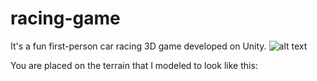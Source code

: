 # racing-game
It's a fun first-person car racing 3D game developed on Unity. 
![alt text](https://github.com/Alima2104/racing-game/Assets/Resources/main/landing.png?raw=true)

You are placed on the terrain that I modeled to look like this:
